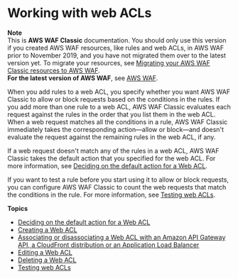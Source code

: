 # Working with web ACLs<a name="classic-web-acl-working-with"></a>

**Note**  
This is **AWS WAF Classic** documentation\. You should only use this version if you created AWS WAF resources, like rules and web ACLs, in AWS WAF prior to November 2019, and you have not migrated them over to the latest version yet\. To migrate your resources, see [Migrating your AWS WAF Classic resources to AWS WAF](waf-migrating-from-classic.md)\.  
**For the latest version of AWS WAF**, see [AWS WAF](waf-chapter.md)\. 

When you add rules to a web ACL, you specify whether you want AWS WAF Classic to allow or block requests based on the conditions in the rules\. If you add more than one rule to a web ACL, AWS WAF Classic evaluates each request against the rules in the order that you list them in the web ACL\. When a web request matches all the conditions in a rule, AWS WAF Classic immediately takes the corresponding action—allow or block—and doesn't evaluate the request against the remaining rules in the web ACL, if any\. 

If a web request doesn't match any of the rules in a web ACL, AWS WAF Classic takes the default action that you specified for the web ACL\. For more information, see [Deciding on the default action for a Web ACL](classic-web-acl-default-action.md)\.

If you want to test a rule before you start using it to allow or block requests, you can configure AWS WAF Classic to count the web requests that match the conditions in the rule\. For more information, see [Testing web ACLs](classic-web-acl-testing.md)\.

**Topics**
+ [Deciding on the default action for a Web ACL](classic-web-acl-default-action.md)
+ [Creating a Web ACL](classic-web-acl-creating.md)
+ [Associating or disassociating a Web ACL with an Amazon API Gateway API, a CloudFront distribution or an Application Load Balancer](classic-web-acl-associating-cloudfront-distribution.md)
+ [Editing a Web ACL](classic-web-acl-editing.md)
+ [Deleting a Web ACL](classic-web-acl-deleting.md)
+ [Testing web ACLs](classic-web-acl-testing.md)